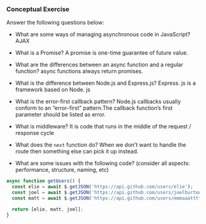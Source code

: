 ### Conceptual Exercise

Answer the following questions below:

- What are some ways of managing asynchronous code in JavaScript?
AJAX

- What is a Promise?
A promise is one-time guarantee of future value.

- What are the differences between an async function and a regular function?
async functions always return promises.

- What is the difference between Node.js and Express.js?
Express. js is a framework based on Node. js

- What is the error-first callback pattern?
Node.js callbacks usually conform to an “error-first” pattern.The callback function’s first parameter should be listed as error.

- What is middleware?
It is code that runs in the middle of the request / response cycle

- What does the `next` function do?
When we don't want to handle the route then something else can pick it up instead.

- What are some issues with the following code? (consider all aspects: performance, structure, naming, etc)

```js
async function getUsers() {
  const elie = await $.getJSON('https://api.github.com/users/elie');
  const joel = await $.getJSON('https://api.github.com/users/joelburton');
  const matt = await $.getJSON('https://api.github.com/users/mmmaaatttttt');

  return [elie, matt, joel];
}
```


